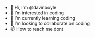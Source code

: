 - 👋 Hi, I’m @davinboyle
- 👀 I’m interested in coding
- 🌱 I’m currently learning coding
- 💞️ I’m looking to collaborate on coding
- 📫 How to reach me dont

<!---
davinboyle/davinboyle is a ✨ special ✨ repository because its `README.md` (this file) appears on your GitHub profile.
You can click the Preview link to take a look at your changes.
--->
